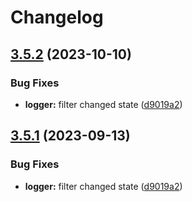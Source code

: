 # Changelog

## [3.5.2](https://github.com/pivaszbs/reatom/compare/web-v3.5.1...web-v3.5.2) (2023-10-10)


### Bug Fixes

* **logger:** filter changed state ([d9019a2](https://github.com/pivaszbs/reatom/commit/d9019a2acb34bdd09d89aa0028754269d4024852))

## [3.5.1](https://github.com/artalar/reatom/compare/web-v3.5.0...web-v3.5.1) (2023-09-13)


### Bug Fixes

* **logger:** filter changed state ([d9019a2](https://github.com/artalar/reatom/commit/d9019a2acb34bdd09d89aa0028754269d4024852))
